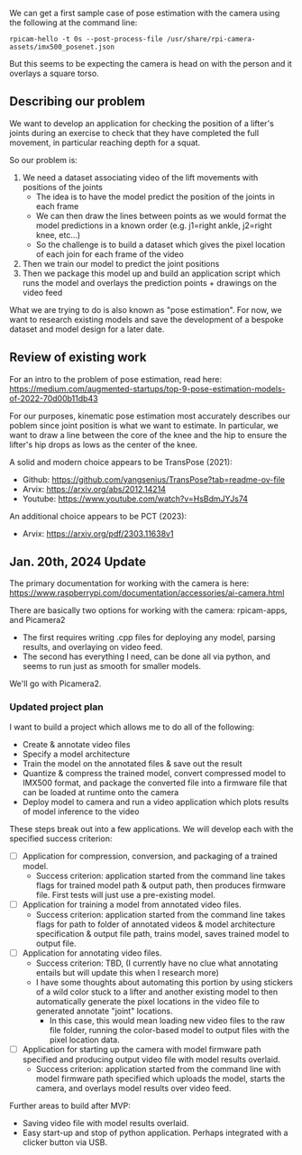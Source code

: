 
We can get a first sample case of pose estimation with the camera using the following at the command line:
```
rpicam-hello -t 0s --post-process-file /usr/share/rpi-camera-assets/imx500_posenet.json
```

But this seems to be expecting the camera is head on with the person and it overlays a square torso.

## Describing our problem

We want to develop an application for checking the position of a lifter's joints during an exercise to check that they have completed the full movement, in particular reaching depth for a squat.

So our problem is:

1) We need a dataset associating video of the lift movements with positions of the joints
	- The idea is to have the model predict the position of the joints in each frame
	- We can then draw the lines between points as we would format the model predictions in a known order (e.g. j1=right ankle, j2=right knee, etc...)
	- So the challenge is to build a dataset which gives the pixel location of each join for each frame of the video
2) Then we train our model to predict the joint positions
3) Then we package this model up and build an application script which runs the model and overlays the prediction points + drawings on the video feed

What we are trying to do is also known as "pose estimation".
For now, we want to research existing models and save the development of a bespoke dataset and model design for a later date.

## Review of existing work

For an intro to the problem of pose estimation, read here: https://medium.com/augmented-startups/top-9-pose-estimation-models-of-2022-70d00b11db43

For our purposes, kinematic pose estimation most accurately describes our poblem since joint position is what we want to estimate.
In particular, we want to draw a line between the core of the knee and the hip to ensure the lifter's hip drops as lows as the center of the knee.

A solid and modern choice appears to be TransPose (2021):

- Github: https://github.com/yangsenius/TransPose?tab=readme-ov-file
- Arvix: https://arxiv.org/abs/2012.14214
- Youtube: https://www.youtube.com/watch?v=HsBdmJYJs74

An additional choice appears to be PCT (2023):

- Arvix: https://arxiv.org/pdf/2303.11638v1

## Jan. 20th, 2024 Update

The primary documentation for working with the camera is here: https://www.raspberrypi.com/documentation/accessories/ai-camera.html

There are basically two options for working with the camera: rpicam-apps, and Picamera2

- The first requires writing .cpp files for deploying any model, parsing results, and overlaying on video feed.
- The second has everything I need, can be done all via python, and seems to run just as smooth for smaller models.

We'll go with Picamera2.

### Updated project plan

I want to build a project which allows me to do all of the following:

- Create & annotate video files
- Specify a model architecture
- Train the model on the annotated files & save out the result
- Quantize & compress the trained model, convert compressed model to IMX500 format, and package the converted file into a firmware file that can be loaded at runtime onto the camera
- Deploy model to camera and run a video application which plots results of model inference to the video

These steps break out into a few applications. We will develop each with the specified success criterion:

- [ ] Application for compression, conversion, and packaging of a trained model.
	- Success criterion: application started from the command line takes flags for trained model path & output path, then produces firmware file. First tests will just use a pre-existing model.
- [ ] Application for training a model from annotated video files.
	- Success criterion: application started from the command line takes flags for path to folder of annotated videos & model architecture specification & output file path, trains model, saves trained model to output file. 
- [ ] Application for annotating video files.
	- Success criterion: TBD, (I currently have no clue what annotating entails but will update this when I research more)
	- I have some thoughts about automating this portion by using stickers of a wild color stuck to a lifter and another existing model to then automatically generate the pixel locations in the video file to generated annotate "joint" locations.
		- In this case, this would mean loading new video files to the raw file folder, running the color-based model to output files with the pixel location data.
- [ ] Application for starting up the camera with model firmware path specified and producing output video file with model results overlaid.
	- Success criterion: application started from the command line with model firmware path specified which uploads the model, starts the camera, and overlays model results over video feed.

Further areas to build after MVP:

- Saving video file with model results overlaid.
- Easy start-up and stop of python application. Perhaps integrated with a clicker button via USB.

